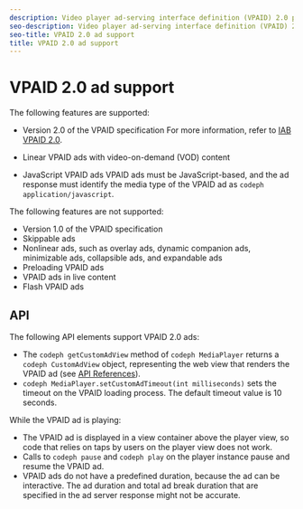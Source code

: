 ```yaml
---
description: Video player ad-serving interface definition (VPAID) 2.0 provides a common interface to play video ads. It provides a rich media experience for users and allows publishers to better target ads, track ad impressions, and monetize video content.
seo-description: Video player ad-serving interface definition (VPAID) 2.0 provides a common interface to play video ads. It provides a rich media experience for users and allows publishers to better target ads, track ad impressions, and monetize video content.
seo-title: VPAID 2.0 ad support
title: VPAID 2.0 ad support
---
```


# VPAID 2.0 ad support

The following features are supported:
* Version 2.0 of the VPAID specification
  For more information, refer to [IAB VPAID 2.0](http://www.iab.com/wp-content/uploads/2015/06/VPAID_2_0_Final_04-10-2012.pdf).
  
  
* Linear VPAID ads with video-on-demand (VOD) content
* JavaScript VPAID ads
  VPAID ads must be JavaScript-based, and the ad response must identify the media type of the VPAID ad as `codeph application/javascript`.
  
  

The following features are not supported:
* Version 1.0 of the VPAID specification
* Skippable ads
* Nonlinear ads, such as overlay ads, dynamic companion ads, minimizable ads, collapsible ads, and expandable ads
* Preloading VPAID ads
* VPAID ads in live content
* Flash VPAID ads

## API

The following API elements support VPAID 2.0 ads:
* The `codeph getCustomAdView` method of `codeph MediaPlayer` returns a `codeph CustomAdView` object, representing the web view that renders the VPAID ad (see [API References](http://help.adobe.com/en_US/primetime/api/psdk/javadoc/index.html)).
* `codeph MediaPlayer.setCustomAdTimeout(int milliseconds)` sets the timeout on the VPAID loading process. The default timeout value is 10 seconds.


While the VPAID ad is playing:
* The VPAID ad is displayed in a view container above the player view, so code that relies on taps by users on the player view does not work.
* Calls to `codeph pause` and `codeph play` on the player instance pause and resume the VPAID ad.
* VPAID ads do not have a predefined duration, because the ad can be interactive.
  The ad duration and total ad break duration that are specified in the ad server response might not be accurate.
  
  

